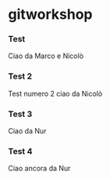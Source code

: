 # gitworkshop

### Test
Ciao da Marco e Nicolò

### Test 2
Test numero 2
ciao da Nicolò

### Test 3
Ciao da Nur

### Test 4
Ciao ancora da Nur
